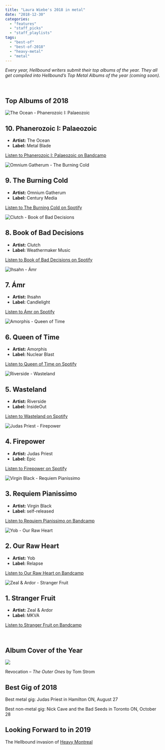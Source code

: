 ```yaml
---
title: "Laura Wiebe's 2018 in metal"
date: "2018-12-30"
categories: 
  - "features"
  - "staff_picks"
  - "staff_playlists"
tags: 
  - "best-of"
  - "best-of-2018"
  - "heavy-metal"
  - "metal"
---
```


_Every year, Hellbound writers submit their top albums of the year. They all get compiled into Hellbound’s Top Metal Albums of the year (coming soon)._

 

## Top Albums of 2018

![The Ocean - Phanerozoic I: Palaeozoic](https://res.cloudinary.com/dy8mxogvn/image/upload/c_fill,f_auto,g_center,h_540,q_auto:good,w_540/v1546108043/a1923797465_16.jpg)

## 10\. Phanerozoic I: Palaeozoic

- **Artist:** The Ocean
- **Label:** Metal Blade

[Listen to Phanerozoic I: Palaeozoic on Bandcamp](https://theocean.bandcamp.com/album/phanerozoic-i-palaeozoic-2)

![Omnium Gatherum - The Burning Cold](https://res.cloudinary.com/dy8mxogvn/image/upload/c_fill,f_auto,g_center,h_540,q_auto:good,w_540/v1546045254/76d30ce15aebd6dc43db6e065ac9712a4618eb1e.jpg)

## 9\. The Burning Cold

- **Artist:** Omnium Gatherum
- **Label:** Century Media

[Listen to The Burning Cold on Spotify](https://open.spotify.com/album/7C07714TBt30BazLwcItnn)

![Clutch - Book of Bad Decisions](https://res.cloudinary.com/dy8mxogvn/image/upload/c_fill,f_auto,g_center,h_540,q_auto:good,w_540/v1546035629/83a1ecfae68421a8d34af13f92343c540ddb4343.jpg)

## 8\. Book of Bad Decisions

- **Artist:** Clutch
- **Label:** Weathermaker Music

[Listen to Book of Bad Decisions on Spotify](https://open.spotify.com/album/42FPStyIWgfJOm3tt496wI)

![Ihsahn - Ámr](https://res.cloudinary.com/dy8mxogvn/image/upload/c_fill,f_auto,g_center,h_540,q_auto:good,w_540/v1546055216/f1ebe7b45d23774534239d5d16ae2643299982d3.jpg)

## 7\. Ámr

- **Artist:** Ihsahn
- **Label:** Candlelight

[Listen to Ámr on Spotify](https://open.spotify.com/album/5w24JkPfkFs4PPVSnrzO1y)

![Amorphis - Queen of Time](https://res.cloudinary.com/dy8mxogvn/image/upload/c_fill,f_auto,g_center,h_540,q_auto:good,w_540/v1546011637/39e378b2c90ac4ceb7941de60bfeadd1d2de8db2.jpg)

## 6\. Queen of Time

- **Artist:** Amorphis
- **Label:** Nuclear Blast

[Listen to Queen of Time on Spotify](https://open.spotify.com/album/6bQKFlXjvu5zynMS86XxlR)

![Riverside - Wasteland](https://res.cloudinary.com/dy8mxogvn/image/upload/c_fill,f_auto,g_center,h_540,q_auto:good,w_540/v1546054747/76be0ca2d05fb48f849cb830272b97311669d5b9.jpg)

## 5\. Wasteland

- **Artist:** Riverside
- **Label:** InsideOut

[Listen to Wasteland on Spotify](https://open.spotify.com/album/2x2TYXmboFBDvZnSPK15B2)

![Judas Priest - Firepower](https://res.cloudinary.com/dy8mxogvn/image/upload/c_fill,f_auto,g_center,h_540,q_auto:good,w_540/v1546012230/5078488098d086900ae47de83eec302670c2b15c.jpg)

## 4\. Firepower

- **Artist:** Judas Priest
- **Label:** Epic

[Listen to Firepower on Spotify](https://open.spotify.com/album/7p3G0OCxtlWyJcPE1FxnyB)

![Virgin Black - Requiem Pianissimo](https://res.cloudinary.com/dy8mxogvn/image/upload/c_fill,f_auto,g_center,h_540,q_auto:good,w_540/v1546108404/a1614388104_16.jpg)

## 3\. Requiem Pianissimo

- **Artist:** Virgin Black
- **Label:** self-released

[Listen to Requiem Pianissimo on Bandcamp](https://virginblack.bandcamp.com/album/requiem-pianissimo)

![Yob - Our Raw Heart](https://res.cloudinary.com/dy8mxogvn/image/upload/c_fill,f_auto,g_center,h_540,q_auto:good,w_540/v1545936028/a4057307414_16.jpg)

## 2\. Our Raw Heart

- **Artist:** Yob
- **Label:** Relapse

[Listen to Our Raw Heart on Bandcamp](https://yobislove.bandcamp.com/album/our-raw-heart)

![Zeal & Ardor - Stranger Fruit](https://res.cloudinary.com/dy8mxogvn/image/upload/c_fill,f_auto,g_center,h_540,q_auto:good,w_540/v1546055722/a4038930226_16.jpg)

## 1\. Stranger Fruit

- **Artist:** Zeal & Ardor
- **Label:** MKVA

[Listen to Stranger Fruit on Bandcamp](https://zealandardor.bandcamp.com/album/stranger-fruit)

 

## Album Cover of the Year

![](https://res.cloudinary.com/dy8mxogvn/image/upload/v1546044009/a0179473372_16.jpg)

Revocation – _The Outer Ones_ by Tom Strom

## Best Gig of 2018

Best metal gig: Judas Priest in Hamilton ON, August 27

Best non-metal gig: Nick Cave and the Bad Seeds in Toronto ON, October 28

## Looking Forward to in 2019

The Hellbound invasion of [Heavy Montreal](https://www.heavymontreal.com/en)
